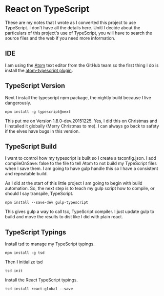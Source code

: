 # React on TypeScript

These are my notes that I wrote as I converted this project to use TypeScript. I don't have all the details here. Unitl I decide about the particulars of this project's use of TypeScript, you will have to search the source files and the web if you need more information.

## IDE

I am using the [Atom](https://atom.io/) text editor from the GitHub team so the first thing I do is install the [atom-typescript plugin]( https://github.com/TypeStrong/atom-typescript/blob/master/docs/tsconfig.md).

## TypeScript Version

Next I install the typescript npm package, the nightly build because I live dangerously.

`npm install -g typescript@next`

This put me on Version 1.8.0-dev.20151225. Yes, I did this on Christmas and I installed it globally (Merry Christmas to me). I can always go back to safety if the elves have bugs in this version.

## TypeScript Build

I want to control how my typescript is built so I create a tsconfig.json. I add compileOnSave: false to the file to tell Atom to not build my TypeScript files when I save them. I am going to have gulp handle this so I have a consistent and repeatable build.

As I did at the start of this little project I am going to begin with build automation. So, the next step is to teach my gulp script how to compile, or should I say transpile, TypeScript.

`npm install --save-dev gulp-typescript`

This gives gulp a way to call tsc, TypeScript compiler. I just update gulp to build and move the results to dist like I did with plain react.

## TypeScript Typings

Install tsd to manage my TypeScript typings.

`npm install -g tsd`

Then I initialize tsd

`tsd init`

Install the React TypeScript typings.

`tsd install react-global --save`
